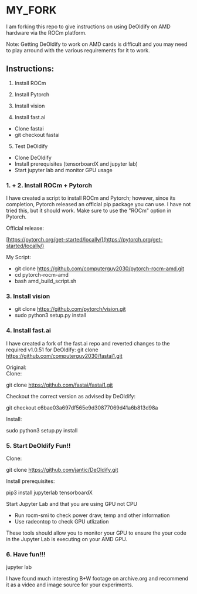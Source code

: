 # MY\_FORK

I am forking this repo to give instructions on using DeOldify on AMD hardware via the ROCm platform.

Note: Getting DeOldify to work on AMD cards is difficult and you may need to play arround with the various requirements for it to work.

## Instructions:

1. Install ROCm

2. Install Pytorch

3. Install vision

4. Install fast.ai

- Clone fastai
- git checkout fastai

5. Test DeOldify

- Clone DeOldify
- Install prerequisites (tensorboardX and jupyter lab)
- Start jupyter lab and monitor GPU usage

### 1. + 2. Install ROCm + Pytorch

I have created a script to install ROCm and Pytorch; however, since its completion, Pytorch released an official pip package you can use. I have not tried this, but it should work. Make sure to use the &quot;ROCm&quot; option in Pytorch.

Official release:

[https://pytorch.org/get-started/locally/](https://pytorch.org/get-started/locally/)

My Script:

- git clone https://github.com/computerguy2030/pytorch-rocm-amd.git
- cd pytorch-rocm-amd
- bash amd\_build\_script.sh

### 3. Install vision

- git clone https://github.com/pytorch/vision.git
- sudo python3 setup.py install

### 4. Install fast.ai 
I have created a fork of the fast.ai repo and reverted changes to the required v1.0.51 for DeOldify:
git clone https://github.com/computerguy2030/fastai1.git

Original: <br>
Clone:

git clone https://github.com/fastai/fastai1.git

Checkout the correct version as advised by DeOldify:

git checkout c6bae03a697df565e9d30877069d41a6b813d98a

Install:

sudo python3 setup.py install

### 5. Start DeOldify Fun!!

Clone:

git clone https://github.com/jantic/DeOldify.git

Install prerequisites:

pip3 install jupyterlab tensorboardX

Start Jupyter Lab and that you are using GPU not CPU

- Run rocm-smi to check power draw, temp and other information
- Use radeontop to check GPU utlization

These tools should allow you to monitor your GPU to ensure the your code in the Jupyter Lab is executing on your AMD GPU.

### 6. Have fun!!!

jupyter lab

I have found much interesting B+W footage on archive.org and recommend it as a video and image source for your experiments.
